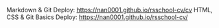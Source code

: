 Markdown & Git Deploy: https://nan0001.github.io/rsschool-cv/cv
HTML, CSS & Git Basics Deploy: https://nan0001.github.io/rsschool-cv/
